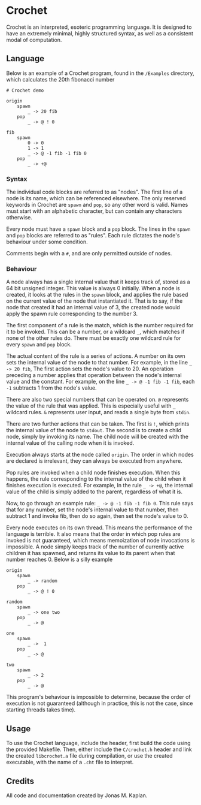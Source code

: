 # Crochet

Crochet is an interpreted, esoteric programming language. It is designed to have an extremely minimal, highly structured syntax, as well as a consistent modal of computation.

## Language

Below is an example of a Crochet program, found in the `/Examples` directory, which calculates the 20th fibonacci number

```cht
# Crochet demo

origin
    spawn
        _ -> 20 fib
    pop
        _ -> @ ! 0

fib
    spawn
        0 -> 0
        1 -> 1
        _ -> @ -1 fib -1 fib 0
    pop
        _ -> +@
```

### Syntax

The individual code blocks are referred to as "nodes". The first line of a node is its name, which can be referenced elsewhere. The only reserved keywords in Crochet are `spawn` and `pop`, so any other word is valid. Names must start with an alphabetic character, but can contain any characters otherwise.

Every node must have a `spawn` block and a `pop` block. The lines in the `spawn` and `pop` blocks are referred to as "rules". Each rule dictates the node's behaviour under some condition.

Comments begin with a `#`, and are only permitted outside of nodes.

### Behaviour

A node always has a single internal value that it keeps track of, stored as a 64 bit unsigned integer. This value is always 0 initially. When a node is created, it looks at the rules in the `spawn` block, and applies the rule based on the current value of the node that instantiated it. That is to say, if the node that created it had an internal value of 3, the created node would apply the spawn rule corresponding to the number 3.

The first component of a rule is the match, which is the number required for it to be invoked. This can be a number, or a wildcard `_`, which matches if none of the other rules do. There must be exactly one wildcard rule for every `spawn` and `pop` block.

The actual content of the rule is a series of actions. A number on its own sets the internal value of the node to that number. For example, in the line `_ -> 20 fib`, The first action sets the node's value to 20. An operation preceding a number applies that operation between the node's internal value and the constant. For example, on the line `_ -> @ -1 fib -1 fib`, each `-1` subtracts 1 from the node's value.

There are also two special numbers that can be operated on. `@` represents the value of the rule that was applied. This is especially useful with `_` wildcard rules. `&` represents user input, and reads a single byte from `stdin`.

There are two further actions that can be taken. The first is `!`, which prints the internal value of the node to `stdout`. The second is to create a child node, simply by invoking its name. The child node will be created with the internal value of the calling node when it is invoked.

Execution always starts at the node called `origin`. The order in which nodes are declared is irrelevant, they can always be executed from anywhere.

Pop rules are invoked when a child node finishes execution. When this happens, the rule corresponding to the internal value of the child when it finishes execution is executed. For example, In the rule `_ -> +@`, the internal value of the child is simply added to the parent, regardless of what it is.

Now, to go through an example rule: `_ -> @ -1 fib -1 fib 0`. This rule says that for any number, set the node's internal value to that number, then subtract 1 and invoke fib, then do so again, then set the node's value to 0.

Every node executes on its own thread. This means the performance of the language is terrible. It also means that the order in which pop rules are invoked is not guaranteed, which means memoization of node invocations is impossible. A node simply keeps track of the number of currently active children it has spawned, and returns its value to its parent when that number reaches 0. Below is a silly example

```cht
origin
    spawn
        _ -> random
    pop
        _ -> @ ! 0

random
    spawn
        _ -> one two
    pop
        _ -> @

one
    spawn
        _ ->  1
    pop
        _ -> @

two
    spawn
        _ -> 2
    pop
        _ -> @
```

This program's behaviour is impossible to determine, because the order of execution is not guaranteed (although in practice, this is not the case, since starting threads takes time).

## Usage

To use the Crochet language, include the header, first build the code using the provided Makefile. Then, either include the `C/crochet.h` header and link the created `libcrochet.a` file during compilation, or use the created executable, with the name of a `.cht` file to interpret.

## Credits

All code and documentation created by Jonas M. Kaplan.
